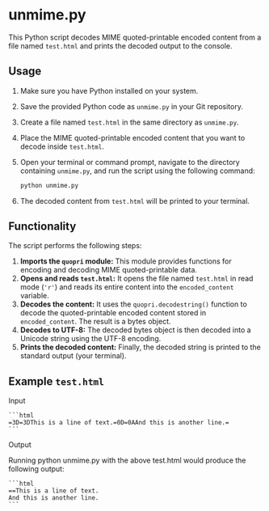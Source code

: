 # unmime.py

This Python script decodes MIME quoted-printable encoded content from a file named `test.html` and prints the decoded output to the console.

## Usage

1.  Make sure you have Python installed on your system.
2.  Save the provided Python code as `unmime.py` in your Git repository.
3.  Create a file named `test.html` in the same directory as `unmime.py`.
4.  Place the MIME quoted-printable encoded content that you want to decode inside `test.html`.
5.  Open your terminal or command prompt, navigate to the directory containing `unmime.py`, and run the script using the following command:

    ```bash
    python unmime.py
    ```

6.  The decoded content from `test.html` will be printed to your terminal.

## Functionality

The script performs the following steps:

1.  **Imports the `quopri` module:** This module provides functions for encoding and decoding MIME quoted-printable data.
2.  **Opens and reads `test.html`:** It opens the file named `test.html` in read mode (`'r'`) and reads its entire content into the `encoded_content` variable.
3.  **Decodes the content:** It uses the `quopri.decodestring()` function to decode the quoted-printable encoded content stored in `encoded_content`. The result is a bytes object.
4.  **Decodes to UTF-8:** The decoded bytes object is then decoded into a Unicode string using the UTF-8 encoding.
5.  **Prints the decoded content:** Finally, the decoded string is printed to the standard output (your terminal).

## Example `test.html`

Input

    ```html
    =3D=3DThis is a line of text.=0D=0AAnd this is another line.=
    ```
Output

Running python unmime.py with the above test.html would produce the following output:

    ```html
    ==This is a line of text.
    And this is another line.
    ```

